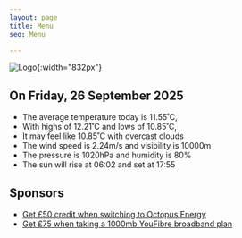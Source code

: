 ```yaml
---
layout: page
title: Menu
seo: Menu

---
```


![Logo](/images/logo.jpg){:width="832px"}

<!-- weather_marker starts -->
## On Friday, 26 September 2025

- The average temperature today is 11.55˚C,
- With highs of 12.21˚C and lows of 10.85˚C,
- It may feel like 10.85˚C with overcast clouds
- The wind speed is 2.24m/s and visibility is 10000m
- The pressure is 1020hPa and humidity is 80%
- The sun will rise at 06:02 and set at 17:55

<!-- weather_marker ends -->

## Sponsors

- [Get £50 credit when switching to Octopus Energy](https://bit.ly/3oD1nnS)
- [Get £75 when taking a 1000mb YouFibre broadband plan](https://aklam.io/91zWhU?)
